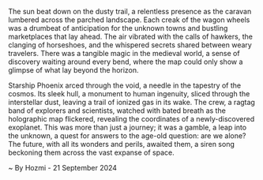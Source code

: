 
The sun beat down on the dusty trail, a relentless presence as the caravan lumbered across the parched landscape. Each creak of the wagon wheels was a drumbeat of anticipation for the unknown towns and bustling marketplaces that lay ahead. The air vibrated with the calls of hawkers, the clanging of horseshoes, and the whispered secrets shared between weary travelers. There was a tangible magic in the medieval world, a sense of discovery waiting around every bend, where the map could only show a glimpse of what lay beyond the horizon.

Starship Phoenix arced through the void, a needle in the tapestry of the cosmos. Its sleek hull, a monument to human ingenuity, sliced through the interstellar dust, leaving a trail of ionized gas in its wake. The crew, a ragtag band of explorers and scientists, watched with bated breath as the holographic map flickered, revealing the coordinates of a newly-discovered exoplanet. This was more than just a journey; it was a gamble, a leap into the unknown, a quest for answers to the age-old question: are we alone? The future, with all its wonders and perils, awaited them, a siren song beckoning them across the vast expanse of space. 

~ By Hozmi - 21 September 2024
